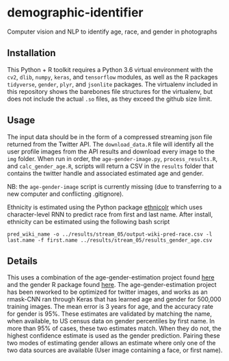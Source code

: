 # demographic-identifier
Computer vision and NLP to identify age, race, and gender in photographs

## Installation

This Python + R toolkit requires a Python 3.6 virtual environment with the `cv2`, `dlib`, `numpy`, `keras`, and `tensorflow` modules, as well as the R packages `tidyverse`, `gender`, `plyr`, and `jsonlite` packages. The virtualenv included in this repository shows the barebones file structures for the virtualenv, but does not include the actual `.so` files, as they exceed the github size limit.

## Usage

The input data should be in the form of a compressed streaming json file returned from the Twitter API. The `download_data.R` file will identify all the user profile images from the API results and download every image to the `img` folder. When run in order, the `age-gender-image.py`, `process_results.R`, and `calc_gender_age.R`, scripts will return a CSV in the `results` folder that contains the twitter handle and associated estimated age and gender.

NB: the `age-gender-image` script is currently missing (due to transferring to a new computer and conflicting .gitignore).

Ethnicity is estimated using the Python package [ethnicolr](https://github.com/appeler/ethnicolr) which uses character-level RNN to predict race from first and last name. After install, ethnicity can be estimated using the following bash script

```
pred_wiki_name -o ../results/stream_05/output-wiki-pred-race.csv -l last.name -f first.name ../results/stream_05/results_gender_age.csv
```

## Details

This uses a combination of the age-gender-estimation project found [here](https://github.com/yu4u/age-gender-estimation) and the gender R package found [here](https://github.com/ropensci/gender). The age-gender-estimation project has been reworked to be optimized for twitter images, and works as an rmask-CNN ran through Keras that has learned age and gender for 500,000 training images. The mean error is 3 years for age, and the accuracy rate for gender is 95%. These estimates are validated by matching the name, when available, to US census data on gender percentiles by first name. In more than 95% of cases, these two estimates match. When they do not, the highest confidence estimate is used as the gender prediction. Pairing these two modes of estimating gender allows an estimate where only one of the two data sources are available (User image containing a face, or first name). 
